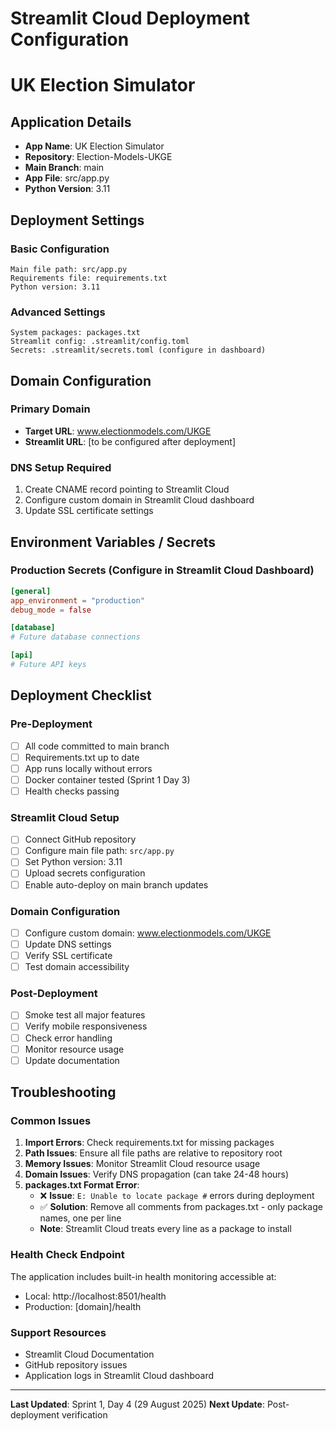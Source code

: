# Streamlit Cloud Deployment Configuration
# UK Election Simulator

## Application Details
- **App Name**: UK Election Simulator
- **Repository**: Election-Models-UKGE
- **Main Branch**: main
- **App File**: src/app.py
- **Python Version**: 3.11

## Deployment Settings

### Basic Configuration
```
Main file path: src/app.py
Requirements file: requirements.txt
Python version: 3.11
```

### Advanced Settings
```
System packages: packages.txt
Streamlit config: .streamlit/config.toml
Secrets: .streamlit/secrets.toml (configure in dashboard)
```

## Domain Configuration

### Primary Domain
- **Target URL**: www.electionmodels.com/UKGE
- **Streamlit URL**: [to be configured after deployment]

### DNS Setup Required
1. Create CNAME record pointing to Streamlit Cloud
2. Configure custom domain in Streamlit Cloud dashboard
3. Update SSL certificate settings

## Environment Variables / Secrets

### Production Secrets (Configure in Streamlit Cloud Dashboard)
```toml
[general]
app_environment = "production"
debug_mode = false

[database]
# Future database connections

[api]  
# Future API keys
```

## Deployment Checklist

### Pre-Deployment
- [ ] All code committed to main branch
- [ ] Requirements.txt up to date
- [ ] App runs locally without errors
- [ ] Docker container tested (Sprint 1 Day 3)
- [ ] Health checks passing

### Streamlit Cloud Setup
- [ ] Connect GitHub repository
- [ ] Configure main file path: `src/app.py`
- [ ] Set Python version: 3.11
- [ ] Upload secrets configuration
- [ ] Enable auto-deploy on main branch updates

### Domain Configuration  
- [ ] Configure custom domain: www.electionmodels.com/UKGE
- [ ] Update DNS settings
- [ ] Verify SSL certificate
- [ ] Test domain accessibility

### Post-Deployment
- [ ] Smoke test all major features
- [ ] Verify mobile responsiveness
- [ ] Check error handling
- [ ] Monitor resource usage
- [ ] Update documentation

## Troubleshooting

### Common Issues
1. **Import Errors**: Check requirements.txt for missing packages
2. **Path Issues**: Ensure all file paths are relative to repository root
3. **Memory Issues**: Monitor Streamlit Cloud resource usage
4. **Domain Issues**: Verify DNS propagation (can take 24-48 hours)
5. **packages.txt Format Error**: 
   - ❌ **Issue**: `E: Unable to locate package #` errors during deployment
   - ✅ **Solution**: Remove all comments from packages.txt - only package names, one per line
   - **Note**: Streamlit Cloud treats every line as a package to install

### Health Check Endpoint
The application includes built-in health monitoring accessible at:
- Local: http://localhost:8501/health
- Production: [domain]/health

### Support Resources
- Streamlit Cloud Documentation
- GitHub repository issues
- Application logs in Streamlit Cloud dashboard

---

**Last Updated**: Sprint 1, Day 4 (29 August 2025)
**Next Update**: Post-deployment verification
